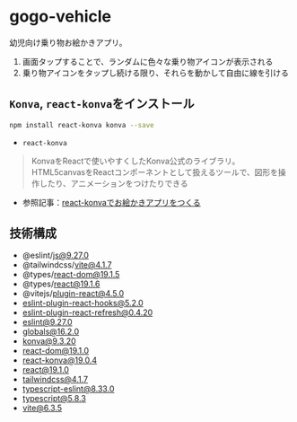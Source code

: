 # gogo-vehicle
幼児向け乗り物お絵かきアプリ。
1. 画面タップすることで、ランダムに色々な乗り物アイコンが表示される
2. 乗り物アイコンをタップし続ける限り、それらを動かして自由に線を引ける

## `Konva`, `react-konva`をインストール
```bash
npm install react-konva konva --save
```

- `react-konva`<br>
> KonvaをReactで使いやすくしたKonva公式のライブラリ。<br>
> HTML5canvasをReactコンポーネントとして扱えるツールで、図形を操作したり、アニメーションをつけたりできる

- 参照記事：[react-konvaでお絵かきアプリをつくる](https://qiita.com/yukinonyukinon/items/4cc4b0a36dfa20723c0d)

## 技術構成
- @eslint/js@9.27.0
- @tailwindcss/vite@4.1.7
- @types/react-dom@19.1.5
- @types/react@19.1.6
- @vitejs/plugin-react@4.5.0
- eslint-plugin-react-hooks@5.2.0
- eslint-plugin-react-refresh@0.4.20
- eslint@9.27.0
- globals@16.2.0
- konva@9.3.20
- react-dom@19.1.0
- react-konva@19.0.4
- react@19.1.0
- tailwindcss@4.1.7
- typescript-eslint@8.33.0
- typescript@5.8.3
- vite@6.3.5
